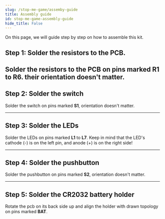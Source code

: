 ```yaml
---
slug: /stop-me-game/assemby-guide
title: Assembly guide
id: stop-me-game-assembly-guide
hide_title: False
---
```


On this page, we will guide step by step on how to assemble this kit.

## Step 1: Solder the resistors to the PCB.
Solder the resistors to the PCB on pins marked **R1** to **R6**. their orientation doesn't matter.
<CenteredImage src="/img/stop-me-game/resistors_highlighted.jpg" alt="Highlighted pins for resistors R1 to R6" caption="Highlighted pins for resistors R1 to R7" width="600px"/>
---

## Step 2: Solder the switch
Solder the switch on pins marked **S1**, orientation doesn't matter.
<CenteredImage src="/img/stop-me-game/switch_highlighted.jpg" alt="Highlighted pins for switch" caption="Highlighted pins for switch" width="600px"/>

---

## Step 3: Solder the LEDs
Solder the LEDs on pins marked **L1** to **L7**. Keep in mind that the LED's cathode (-) is on the left pin, and anode (+) is on the right side!
<CenteredImage src="/img/stop-me-game/leds_highlighted.jpg" alt="Highlighted pins for LEDs" caption="Highlighted pins for LEDs" width="600px"/>

---

## Step 4: Solder the pushbutton
Solder the pushbutton on pins marked **S2**, orientation doesn't matter.
<CenteredImage src="/img/stop-me-game/pushbutton_highlighted.jpg" alt="Highlighted pins for pushbutton" caption="Highlighted pins for pushbutton" width="600px"/>

---

## Step 5: Solder the CR2032 battery holder
Rotate the pcb on its back side up and align the holder with drawn topology on pins marked **BAT**.
<CenteredImage src="/img/stop-me-game/battery_holder_highlighted.jpg" alt="Highlighted pins for pushbutton" caption="Highlighted pins for pushbutton" width="600px"/>